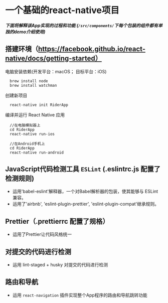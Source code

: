 # 一个基础的react-native项目

##### 下面将解释该App实现的过程和功能 (`/src/components/`下每个包装的组件都有单独的demo介绍使用)

## 搭建环境（https://facebook.github.io/react-native/docs/getting-started）

电脑安装依赖(开发平台：macOS； 目标平台：iOS)

```shell
  brew install node
  brew install watchman
```

创建新项目

```shell
  react-native init RiderApp
```

编译并运行 React Native 应用

```shell
  //在电脑模拟器上
  cd RiderApp
  react-native run-ios

  //在Android手机上
  cd RiderApp
  react-native run-android
```

## JavaScript代码检测工具 `ESLint` (.eslintrc.js 配置了检测规则)

- 运用'babel-eslint'解释器，一个对Babel解析器的包装，使其能够与 ESLint 兼容。
- 运用了'airbnb', 'eslint-plugin-prettier', 'eslint-plugin-compat'继承规则。

## Prettier（.prettierrc 配置了规格）

- 运用了Prettier让代码风格统一

## 对提交的代码进行检测

- 运用 lint-staged + husky 对提交的代码进行检测

## 路由和导航

- 运用 `react-navigation` 插件实现整个App程序的路由和导航跳转功能

## 